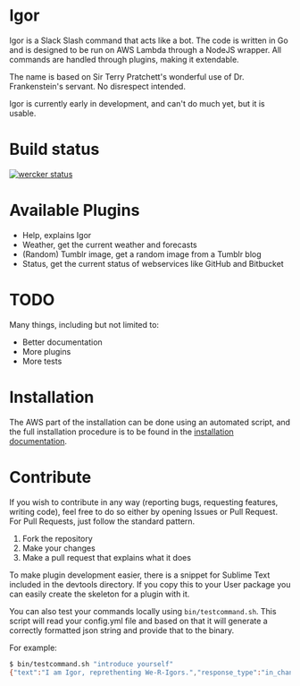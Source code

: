 # Igor

Igor is a Slack Slash command that acts like a bot. The code is written in Go and is designed to be run on AWS Lambda through a NodeJS wrapper. All commands are handled through plugins, making it extendable.

The name is based on Sir Terry Pratchett's wonderful use of Dr. Frankenstein's servant. No disrespect intended.

Igor is currently early in development, and can't do much yet, but it is usable.

# Build status

[![wercker status](https://app.wercker.com/status/eea144a7251e1b84d514904e19eff205/m "wercker status")](https://app.wercker.com/project/bykey/eea144a7251e1b84d514904e19eff205)

# Available Plugins

* Help, explains Igor
* Weather, get the current weather and forecasts
* (Random) Tumblr image, get a random image from a Tumblr blog
* Status, get the current status of webservices like GitHub and Bitbucket

# TODO

Many things, including but not limited to:

* Better documentation
* More plugins
* More tests

# Installation

The AWS part of the installation can be done using an automated script, and the full installation procedure is to be found in the [installation documentation](installation/README.md).

# Contribute

If you wish to contribute in any way (reporting bugs, requesting features, writing code), feel free to do so either by opening Issues or Pull Request. For Pull Requests, just follow the standard pattern.

1. Fork the repository
2. Make your changes
3. Make a pull request that explains what it does

To make plugin development easier, there is a snippet for Sublime Text included in the devtools directory. If you copy this to your User package you can easily create the skeleton for a plugin with it.

You can also test your commands locally using `bin/testcommand.sh`. This script will read your config.yml file and based on that it will generate a correctly formatted json string and provide that to the binary.

For example:

```bash
$ bin/testcommand.sh "introduce yourself"
{"text":"I am Igor, reprethenting We-R-Igors.","response_type":"in_channel","attachments":[{"title":"A Spare Hand When Needed","text":"We come from Überwald, but are alwayth where we are needed motht.\nRun */igor help* to see which Igors are currently available.","mrkdwn_in":["text"]}]}
```